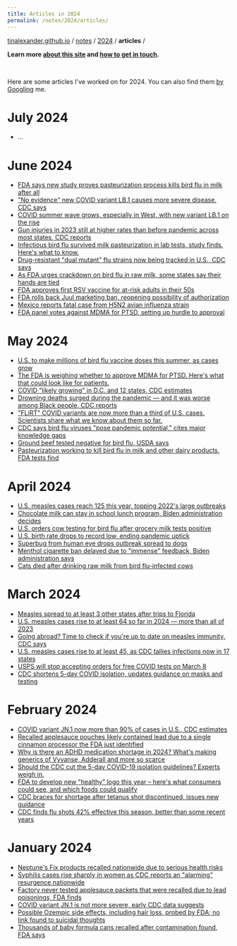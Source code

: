 ```yaml
---
title: Articles in 2024
permalink: /notes/2024/articles/
---
```


[tinalexander.github.io](https://tinalexander.github.io/) / [notes](https://tinalexander.github.io/notes/) / [2024](https://tinalexander.github.io/notes/2024/) / **articles** /

**Learn more [about this site](https://tinalexander.github.io/notes/) and [how to get in touch](https://github.com/tinalexander#about-me).** 

<br>

Here are some articles I've worked on for 2024. You can also find them [by Googling](https://www.google.com/search?q=%22By+Alexander+Tin%22+site%3Acbsnews.com%2F) me.

# July 2024

- ...

# June 2024

- [FDA says new study proves pasteurization process kills bird flu in milk after all](https://www.cbsnews.com/news/pasteurization-bird-flu-milk-fda-study/)
- ["No evidence" new COVID variant LB.1 causes more severe disease, CDC says](https://www.cbsnews.com/news/covid-variant-lb-1-symptoms-no-evidence-more-severe/)
- [COVID summer wave grows, especially in West, with new variant LB.1 on the rise](https://www.cbsnews.com/news/covid-summer-wave-grows-new-variant-lb-1/)
- [Gun injuries in 2023 still at higher rates than before pandemic across most states, CDC reports](https://www.cbsnews.com/news/gun-injuries-2023-cdc-reports/)
- [Infectious bird flu survived milk pasteurization in lab tests, study finds. Here's what to know.](https://www.cbsnews.com/news/bird-flu-milk-pasteurization-nih-study/)
- [Drug-resistant "dual mutant" flu strains now being tracked in U.S., CDC says](https://www.cbsnews.com/news/drug-resistant-dual-mutant-flu-h1n1-us/)
- [As FDA urges crackdown on bird flu in raw milk, some states say their hands are tied](https://www.cbsnews.com/news/bird-flu-raw-milk-fda-crackdown-wyoming-iowa-minnesota/)
- [FDA approves first RSV vaccine for at-risk adults in their 50s](https://www.cbsnews.com/news/fda-approves-first-rsv-vaccine-for-adults-in-their-50s/)
- [FDA rolls back Juul marketing ban, reopening possibility of authorization](https://www.cbsnews.com/news/fda-reopens-possibility-of-juul-authorization-rolls-back-marketing-ban/)
- [Mexico reports fatal case from H5N2 avian influenza strain](https://www.cbsnews.com/news/mexico-reports-fatal-case-from-h5n2-avian-influenza-strain/)
- [FDA panel votes against MDMA for PTSD, setting up hurdle to approval](https://www.cbsnews.com/news/fda-panel-mdma-ptsd-against/)

# May 2024

- [U.S. to make millions of bird flu vaccine doses this summer, as cases grow](https://www.cbsnews.com/news/bird-flu-vaccine-doses-this-summer-cases/)
- [The FDA is weighing whether to approve MDMA for PTSD. Here's what that could look like for patients.](https://www.cbsnews.com/news/the-fda-is-weighing-whether-to-approve-mdma-for-ptsd-heres-what-that-could-look-like-for-patients/)
- [COVID "likely growing" in D.C. and 12 states, CDC estimates](https://www.cbsnews.com/news/covid-likely-growing-states-cdc-estimates/)
- [Drowning deaths surged during the pandemic — and it was worse among Black people, CDC reports](https://www.cbsnews.com/news/accidental-drowning-deaths-surged-pandemic-worse-for-black-people/)
- ["FLiRT" COVID variants are now more than a third of U.S. cases. Scientists share what we know about them so far.](https://www.cbsnews.com/news/flirt-covid-variants-us-cases/)
- [CDC says bird flu viruses "pose pandemic potential," cites major knowledge gaps](https://www.cbsnews.com/news/bird-flu-pandemic-potential-cdc-investigation/)
- [Ground beef tested negative for bird flu, USDA says](https://www.cbsnews.com/news/ground-beef-tests-negative-for-bird-flu-usda-says/)
- [Pasteurization working to kill bird flu in milk and other dairy products, FDA tests find](https://www.cbsnews.com/news/pasteurization-kills-bird-flu-in-milk-early-fda-results-find/)

# April 2024

- [U.S. measles cases reach 125 this year, topping 2022's large outbreaks](https://www.cbsnews.com/news/measles-cases-reach-125-2024-topping-2022-outbreaks/)
- [Chocolate milk can stay in school lunch program, Biden administration decides](https://www.cbsnews.com/news/flavored-milk-can-stay-in-school-lunch-biden-administration-decides/)
- [U.S. orders cow testing for bird flu after grocery milk tests positive](https://www.cbsnews.com/news/milk-bird-flu-cow-testing/)
- [U.S. birth rate drops to record low, ending pandemic uptick](https://www.cbsnews.com/news/us-birth-rate-drops-record-low-2023-after-pandemic-uptick/)
- [Superbug from human eye drops outbreak spread to dogs](https://www.cbsnews.com/news/superbug-from-human-eye-drops-outbreak-spotted-in-dogs/)
- [Menthol cigarette ban delayed due to "immense" feedback, Biden administration says](https://www.cbsnews.com/news/menthol-cigarette-ban-delay-fda-feedback-biden-administration/)
- [Cats died after drinking raw milk from bird flu-infected cows](https://www.cbsnews.com/news/cats-died-after-drinking-milk-bird-flu-infected-cows/)
  
# March 2024

- [Measles spread to at least 3 other states after trips to Florida](https://www.cbsnews.com/news/measles-spread-states-trips-to-florida/)
- [U.S. measles cases rise to at least 64 so far in 2024 — more than all of 2023](https://www.cbsnews.com/news/measles-cases-states-2024-more-than-2023/)
- [Going abroad? Time to check if you're up to date on measles immunity, CDC says](https://www.cbsnews.com/news/measles-vaccine-guidance-travelers-cdc/)
- [U.S. measles cases rise to at least 45, as CDC tallies infections now in 17 states](https://www.cbsnews.com/news/what-we-know-about-the-measles-cases-reported-in-2024/)
- [USPS will stop accepting orders for free COVID tests on March 8](https://www.cbsnews.com/news/some-free-covid-tests-and-paxlovid-programs-to-end-on-march-8/)
- [CDC shortens 5-day COVID isolation, updates guidance on masks and testing](https://www.cbsnews.com/news/cdc-covid-recommendations-isolation-masks-tests/)

# February 2024

- [COVID variant JN.1 now more than 90% of cases in U.S., CDC estimates](https://www.cbsnews.com/news/covid-variant-jn-1-90-percent-of-cases-cdc-estimates/)
- [Recalled applesauce pouches likely contained lead due to a single cinnamon processor the FDA just identified](https://www.cbsnews.com/news/tainted-lead-applesauce-wanabana-recall-cinnamon-carlos-aguilera-accused/)
- [Why is there an ADHD medication shortage in 2024? What's making generics of Vyvanse, Adderall and more so scarce](https://www.cbsnews.com/news/adhd-medication-shortage-cause/)
- [Should the CDC cut the 5-day COVID-19 isolation guidelines? Experts weigh in.](https://www.cbsnews.com/news/cdc-5-day-covid-isolation-guidelines-new-guidance/)
- [FDA to develop new "healthy" logo this year – here's what consumers could see, and which foods could qualify](https://www.cbsnews.com/news/healthy-logo-fda-which-foods-qualify/)
- [CDC braces for shortage after tetanus shot discontinued, issues new guidance](https://www.cbsnews.com/news/cdc-braces-for-shortage-after-tetanus-shot-discontinued-issues-new-guidance/)
- [CDC finds flu shots 42% effective this season, better than some recent years](https://www.cbsnews.com/news/flu-shot-effectiveness-2023-2024-season/)

# January 2024

- [Neptune's Fix products recalled nationwide due to serious health risks](https://www.cbsnews.com/news/fda-neptunes-fix-tianeptine-product-recall-gas-station-heroin/)
- [Syphilis cases rise sharply in women as CDC reports an "alarming" resurgence nationwide](https://www.cbsnews.com/news/syphilis-cases-women-cdc-alarming-resurgence/)
- [Factory never tested applesauce packets that were recalled due to lead poisonings, FDA finds](https://www.cbsnews.com/news/applesauce-lead-poisonings-fda-factory-ecuador/)
- [COVID variant JN.1 is not more severe, early CDC data suggests](https://www.cbsnews.com/news/covid-variant-jn-1-is-not-more-severe-early-cdc-data-suggests/)
- [Possible Ozempic side effects, including hair loss, probed by FDA; no link found to suicidal thoughts](https://www.cbsnews.com/news/ozempic-possible-side-effects-hair-loss-suicidal-thoughts-fda/)
- [Thousands of baby formula cans recalled after contamination found, FDA says](https://www.cbsnews.com/news/nutramigen-baby-formula-recalled-possible-bacterial-contamination-reckitt-mead-johnson/)
